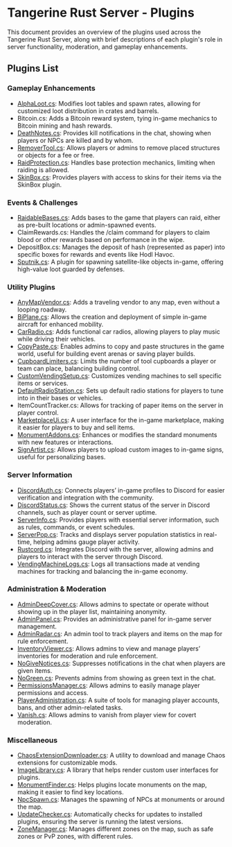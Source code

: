 # Tangerine Rust Server - Plugins

This document provides an overview of the plugins used across the Tangerine Rust Server, along with brief descriptions of each plugin's role in server functionality, moderation, and gameplay enhancements.

## Plugins List

### Gameplay Enhancements

- [AlphaLoot.cs](https://chaoscode.io/resources/alphaloot.13/): Modifies loot tables and spawn rates, allowing for customized loot distribution in crates and barrels.
- Bitcoin.cs: Adds a Bitcoin reward system, tying in-game mechanics to Bitcoin mining and hash rewards.
- [DeathNotes.cs](https://umod.org/plugins/death-notes): Provides kill notifications in the chat, showing when players or NPCs are killed and by whom.
- [RemoverTool.cs](https://umod.org/plugins/remover-tool): Allows players or admins to remove placed structures or objects for a fee or free.
- [RaidProtection.cs](https://codefling.com/plugins/raid-protection): Handles base protection mechanics, limiting when raiding is allowed.
- [SkinBox.cs](https://chaoscode.io/resources/skinbox.17/): Provides players with access to skins for their items via the SkinBox plugin.

### Events & Challenges

- [RaidableBases.cs](https://lone.design/product/raidable-bases-rust-plugin/): Adds bases to the game that players can raid, either as pre-built locations or admin-spawned events.
- ClaimRewards.cs: Handles the /claim command for players to claim blood or other rewards based on performance in the wipe.
- DepositBox.cs: Manages the deposit of hash (represented as paper) into specific boxes for rewards and events like Hodl Havoc.
- [Sputnik.cs](https://lone.design/product/sputnik/): A plugin for spawning satellite-like objects in-game, offering high-value loot guarded by defenses.

### Utility Plugins

- [AnyMapVendor.cs](https://codefling.com/plugins/any-map-vendor): Adds a traveling vendor to any map, even without a looping roadway.
- [BiPlane.cs](https://lone.design/product/biplane-rust-plugin/): Allows the creation and deployment of simple in-game aircraft for enhanced mobility.
- [CarRadio.cs](https://umod.org/plugins/car-radio): Adds functional car radios, allowing players to play music while driving their vehicles.
- [CopyPaste.cs](https://umod.org/plugins/copy-paste): Enables admins to copy and paste structures in the game world, useful for building event arenas or saving player builds.
- [CupboardLimiters.cs](https://umod.org/plugins/cupboard-limiter): Limits the number of tool cupboards a player or team can place, balancing building control.
- [CustomVendingSetup.cs](https://umod.org/plugins/custom-vending-setup): Customizes vending machines to sell specific items or services.
- [DefaultRadioStation.cs](https://umod.org/plugins/default-radio-station): Sets up default radio stations for players to tune into in their bases or vehicles.
- ItemCountTracker.cs: Allows for tracking of paper items on the server in player control.
- [MarketplaceUi.cs](https://codefling.com/plugins/marketplace): A user interface for the in-game marketplace, making it easier for players to buy and sell items.
- [MonumentAddons.cs](https://umod.org/plugins/monument-addons): Enhances or modifies the standard monuments with new features or interactions.
- [SignArtist.cs](https://umod.org/plugins/sign-artist): Allows players to upload custom images to in-game signs, useful for personalizing bases.

### Server Information

- [DiscordAuth.cs](https://umod.org/plugins/discord-auth): Connects players’ in-game profiles to Discord for easier verification and integration with the community.
- [DiscordStatus.cs](https://umod.org/plugins/discord-status): Shows the current status of the server in Discord channels, such as player count or server uptime.
- [ServerInfo.cs](https://umod.org/plugins/server-info): Provides players with essential server information, such as rules, commands, or event schedules.
- [ServerPop.cs](https://codefling.com/plugins/server-pop): Tracks and displays server population statistics in real-time, helping admins gauge player activity.
- [Rustcord.cs](https://umod.org/plugins/rustcord): Integrates Discord with the server, allowing admins and players to interact with the server through Discord.
- [VendingMachineLogs.cs](https://umod.org/plugins/vending-machine-logs): Logs all transactions made at vending machines for tracking and balancing the in-game economy.

### Administration & Moderation

- [AdminDeepCover.cs](https://umod.org/plugins/admin-deep-cover): Allows admins to spectate or operate without showing up in the player list, maintaining anonymity.
- [AdminPanel.cs](https://umod.org/plugins/admin-panel): Provides an administrative panel for in-game server management.
- [AdminRadar.cs](https://umod.org/plugins/admin-radar): An admin tool to track players and items on the map for rule enforcement.
- [InventoryViewer.cs](https://umod.org/plugins/inventory-viewer): Allows admins to view and manage players’ inventories for moderation and rule enforcement.
- [NoGiveNotices.cs](https://umod.org/plugins/no-give-notices): Suppresses notifications in the chat when players are given items.
- [NoGreen.cs](https://umod.org/plugins/no-green): Prevents admins from showing as green text in the chat.
- [PermissionsManager.cs](https://codefling.com/plugins/permissions-manager): Allows admins to easily manage player permissions and access.
- [PlayerAdministration.cs](https://umod.org/plugins/player-administration): A suite of tools for managing player accounts, bans, and other admin-related tasks.
- [Vanish.cs](https://umod.org/plugins/vanish): Allows admins to vanish from player view for covert moderation.

### Miscellaneous

- [ChaosExtensionDownloader.cs](https://chaoscode.io/resources/chaos.321/): A utility to download and manage Chaos extensions for customizable mods.
- [ImageLibrary.cs](https://umod.org/plugins/image-library): A library that helps render custom user interfaces for plugins.
- [MonumentFinder.cs](https://umod.org/plugins/monument-finder): Helps plugins locate monuments on the map, making it easier to find key locations.
- [NpcSpawn.cs](https://codefling.com/extensions/npc-spawn): Manages the spawning of NPCs at monuments or around the map.
- [UpdateChecker.cs](https://codefling.com/plugins/update-checker): Automatically checks for updates to installed plugins, ensuring the server is running the latest versions.
- [ZoneManager.cs](https://umod.org/plugins/zone-manager): Manages different zones on the map, such as safe zones or PvP zones, with different rules.
